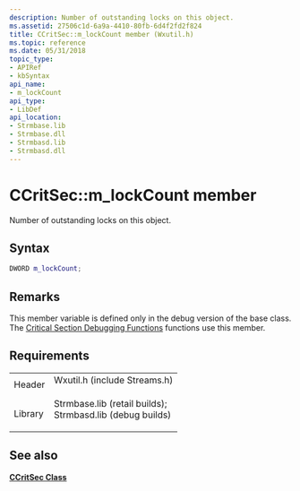 ```yaml
---
description: Number of outstanding locks on this object.
ms.assetid: 27506c1d-6a9a-4410-80fb-6d4f2fd2f824
title: CCritSec::m_lockCount member (Wxutil.h)
ms.topic: reference
ms.date: 05/31/2018
topic_type: 
- APIRef
- kbSyntax
api_name: 
- m_lockCount
api_type: 
- LibDef
api_location: 
- Strmbase.lib
- Strmbase.dll
- Strmbasd.lib
- Strmbasd.dll
---
```


# CCritSec::m\_lockCount member

Number of outstanding locks on this object.

## Syntax


```C++
DWORD m_lockCount;
```



## Remarks

This member variable is defined only in the debug version of the base class. The [Critical Section Debugging Functions](critical-section-debugging-functions.md) functions use this member.

## Requirements



|                    |                                                                                                                                                                                            |
|--------------------|--------------------------------------------------------------------------------------------------------------------------------------------------------------------------------------------|
| Header<br/>  | <dl> <dt>Wxutil.h (include Streams.h)</dt> </dl>                                                                                    |
| Library<br/> | <dl> <dt>Strmbase.lib (retail builds); </dt> <dt>Strmbasd.lib (debug builds)</dt> </dl> |



## See also

<dl> <dt>

[**CCritSec Class**](ccritsec.md)
</dt> </dl>

 

 




